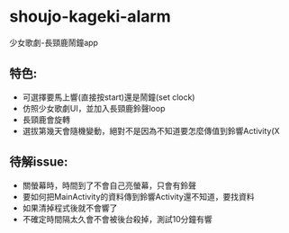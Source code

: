 # shoujo-kageki-alarm
少女歌劇-長頸鹿鬧鐘app

## 特色:
  - 可選擇要馬上響(直接按start)還是鬧鐘(set clock)
  - 仿照少女歌劇UI，並加入長頸鹿鈴聲loop
  - 長頸鹿會旋轉
  - 選拔第幾天會隨機變動，絕對不是因為不知道要怎麼傳值到鈴響Activity(X

## 待解issue:
  - 關螢幕時，時間到了不會自己亮螢幕，只會有鈴聲
  - 要如何把MainActivity的資料傳到鈴響Activity還不知道，要找資料
  - 如果清掉程式後就不會響了
  - 不確定時間隔太久會不會被後台殺掉，測試10分鐘有響
